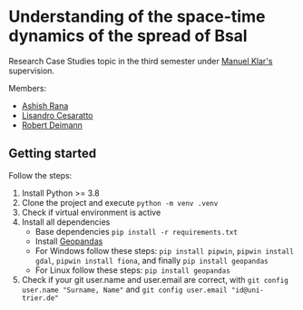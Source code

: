 # Understanding of the space-time dynamics of the spread of Bsal

Research Case Studies topic in the third semester under [Manuel Klar's](mailto:klar@uni-trier.de) supervision.

Members:

- [Ashish Rana](mailto:s4asrana@uni-trier.de)
- [Lisandro Cesaratto](mailto:s4licesa@uni-trier.de)
- [Robert Deimann](mailto:s4rodeim@uni-trier.de)

## Getting started

Follow the steps:

1. Install Python >= 3.8
2. Clone the project and execute `python -m venv .venv`
3. Check if virtual environment is active
4. Install all dependencies
   - Base dependencies `pip install -r requirements.txt`
   - Install [Geopandas](https://geopandas.org/en/stable/getting_started/install.html#)
   - For Windows follow these steps: `pip install pipwin`, `pipwin install gdal`, `pipwin install fiona`, and finally `pip install geopandas`
   - For Linux follow these steps: `pip install geopandas`
5. Check if your git user.name and user.email are correct, with `git config user.name "Surname, Name"` and `git config user.email "id@uni-trier.de"`

